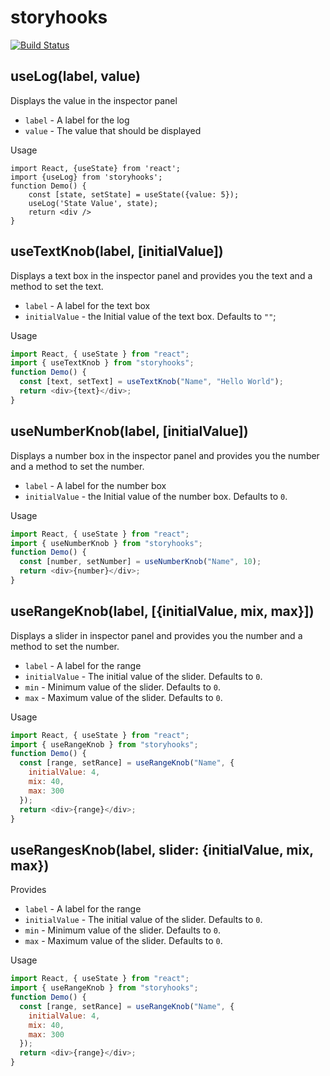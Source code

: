 # storyhooks

[![Build Status][build-badge]][build]

## useLog(label, value)

Displays the value in the inspector panel

- `label` - A label for the log
- `value` - The value that should be displayed

Usage

```
import React, {useState} from 'react';
import {useLog} from 'storyhooks';
function Demo() {
    const [state, setState] = useState({value: 5});
    useLog('State Value', state);
    return <div />
}
```

## useTextKnob(label, [initialValue])

Displays a text box in the inspector panel and provides you the text and a method to set the text.

- `label` - A label for the text box
- `initialValue` - the Initial value of the text box. Defaults to `""`;

Usage

```javascript
import React, { useState } from "react";
import { useTextKnob } from "storyhooks";
function Demo() {
  const [text, setText] = useTextKnob("Name", "Hello World");
  return <div>{text}</div>;
}
```

## useNumberKnob(label, [initialValue])

Displays a number box in the inspector panel and provides you the number and a method to set the number.

- `label` - A label for the number box
- `initialValue` - the Initial value of the number box. Defaults to `0`.

Usage

```javascript
import React, { useState } from "react";
import { useNumberKnob } from "storyhooks";
function Demo() {
  const [number, setNumber] = useNumberKnob("Name", 10);
  return <div>{number}</div>;
}
```

## useRangeKnob(label, [{initialValue, mix, max}])

Displays a slider in inspector panel and provides you the number and a method to set the number.

- `label` - A label for the range
- `initialValue` - The initial value of the slider. Defaults to `0`.
- `min` - Minimum value of the slider. Defaults to `0`.
- `max` - Maximum value of the slider. Defaults to `0`.

Usage

```javascript
import React, { useState } from "react";
import { useRangeKnob } from "storyhooks";
function Demo() {
  const [range, setRance] = useRangeKnob("Name", {
    initialValue: 4,
    mix: 40,
    max: 300
  });
  return <div>{range}</div>;
}
```

## useRangesKnob(label, slider: {initialValue, mix, max})

Provides

- `label` - A label for the range
- `initialValue` - The initial value of the slider. Defaults to `0`.
- `min` - Minimum value of the slider. Defaults to `0`.
- `max` - Maximum value of the slider. Defaults to `0`.

Usage

```javascript
import React, { useState } from "react";
import { useRangeKnob } from "storyhooks";
function Demo() {
  const [range, setRance] = useRangeKnob("Name", {
    initialValue: 4,
    mix: 40,
    max: 300
  });
  return <div>{range}</div>;
}
```

[build-badge]: https://img.shields.io/travis/raathigesh/storyhooks.svg?style=flat-square
[build]: https://travis-ci.org/Raathigesh/storyhooks
